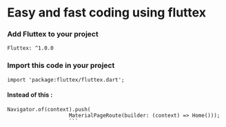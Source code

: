 # Easy and fast coding using fluttex

### Add Fluttex to your project
`Fluttex: ^1.0.0`
### Import this code in your project
`import 'package:fluttex/fluttex.dart';`

#### Instead of this :
```
Navigator.of(context).push(
                    MaterialPageRoute(builder: (context) => Home()));
                    ```
